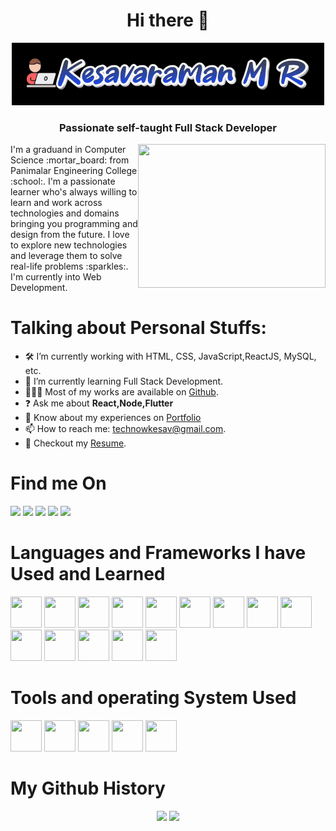 <h1 align="center">Hi there 👋</h1>
<p align="center">
<img src="kesav.gif" width="500px" height="100px"/>
</p>
<h3 align="center">Passionate self-taught Full Stack Developer</h3>

<img align="right" src="https://media.giphy.com/media/qgQUggAC3Pfv687qPC/giphy.gif" height=230px width=300px/>
  <p align="left">I'm a graduand in Computer Science :mortar_board: from Panimalar Engineering College :school:. I'm a passionate learner who's always willing to learn and work across technologies and domains bringing you programming and design from the future. I love to explore new technologies and leverage them to solve real-life problems :sparkles:. I'm currently into Web Development.</p>  

# Talking about Personal Stuffs:

- :hammer_and_wrench:  I’m currently working with HTML, CSS, JavaScript,ReactJS, MySQL, etc.
- :rocket:  I’m currently learning Full Stack Development.
- 👨🏻‍💻   Most of my works are available on <a href="https://github.com/Kesav-21">Github</a>.
- :question: Ask me about <b>React,Node,Flutter</b>
- :telescope: Know about my experiences on <a href="https://kesav-portfolio.netlify.app">Portfolio</a>
- :mailbox:  How to reach me: <a href="mailto:technowkesav@gmail.com">technowkesav@gmail.com</a>.
- :memo:  Checkout my <a href="https://Kesav-21.github.io/Kesav-CV">Resume</a>.

# Find me On

<a href="https://www.facebook.com/KesavTechie"><img src="https://img.shields.io/badge/Facebook-%231877F2.svg?style=for-the-badge&logo=Facebook&logoColor=white"/></a>
<a href="mailto:technowkesav@gmail.com"><img src="https://img.shields.io/badge/Gmail-D14836?style=for-the-badge&logo=gmail&logoColor=white"></a>
<a href="https://www.instagram.com/kesav_techie/"><img src="https://img.shields.io/badge/Instagram-%23E4405F.svg?style=for-the-badge&logo=Instagram&logoColor=white"></a>
<a href="https://www.linkedin.com/in/kesavaraman-m-r-43a38b167"><img src="https://img.shields.io/badge/linkedin-%230077B5.svg?style=for-the-badge&logo=linkedin&logoColor=white"></a>
<a href="https://twitter.com/Kesavaraman_M_R"><img src="https://img.shields.io/badge/Twitter-%231DA1F2.svg?style=for-the-badge&logo=Twitter&logoColor=white"></a>


# Languages and Frameworks I have Used and Learned

<img src="https://cdn.jsdelivr.net/gh/devicons/devicon/icons/bootstrap/bootstrap-original-wordmark.svg" height=50px width=50px/>
<img src="https://cdn.jsdelivr.net/gh/devicons/devicon/icons/c/c-original.svg" height=50px width=50px/>
<img src="https://cdn.jsdelivr.net/gh/devicons/devicon/icons/cplusplus/cplusplus-original.svg" height=50px width=50px/>
<img src="https://cdn.jsdelivr.net/gh/devicons/devicon/icons/css3/css3-original.svg" height=50px width=50px/>
<img src="https://cdn.jsdelivr.net/gh/devicons/devicon/icons/html5/html5-original-wordmark.svg" height=50px width=50px/>
<img src="https://cdn.jsdelivr.net/gh/devicons/devicon/icons/java/java-original-wordmark.svg" height=50px width=50px/>
<img src="https://cdn.jsdelivr.net/gh/devicons/devicon/icons/javascript/javascript-original.svg" height=50px width=50px/>
<img src="https://cdn.jsdelivr.net/gh/devicons/devicon/icons/mysql/mysql-original-wordmark.svg" height=50px width=50px/>
<img src="https://cdn.jsdelivr.net/gh/devicons/devicon/icons/numpy/numpy-original-wordmark.svg" height=50px width=50px/>
<img src="https://cdn.jsdelivr.net/gh/devicons/devicon/icons/pandas/pandas-original-wordmark.svg" height=50px width=50px/>
<img src="https://cdn.jsdelivr.net/gh/devicons/devicon/icons/php/php-original.svg" height=50px width=50px/>
<img src="https://cdn.jsdelivr.net/gh/devicons/devicon/icons/python/python-original-wordmark.svg" height=50px width=50px/>
<img src="https://cdn.jsdelivr.net/gh/devicons/devicon/icons/react/react-original-wordmark.svg" height=50px width=50px/>
<img src="https://www.svgrepo.com/download/354118/nodejs.svg" height=50px width=50px/>

# Tools and operating System Used

<img src="https://cdn.jsdelivr.net/gh/devicons/devicon/icons/photoshop/photoshop-plain.svg" height=50px width=50px/>
<img src="https://cdn.jsdelivr.net/gh/devicons/devicon/icons/linux/linux-original.svg" height=50px width=50px/>
<img src="https://cdn.jsdelivr.net/gh/devicons/devicon/icons/googlecloud/googlecloud-original.svg" height=50px width=50px/>
<img src="https://cdn.jsdelivr.net/gh/devicons/devicon/icons/git/git-original-wordmark.svg" height=50px width=50px/>
<img src="https://www.svgrepo.com/download/374171/vscode.svg" height=50px width=50px/>

# My Github History

<p align="center">
  <img width=55% src="https://github-readme-stats.vercel.app/api?username=Kesav-21&show_icons=true&theme=vision-friendly-dark" />
  <img width=42% src="https://github-readme-stats.vercel.app/api/top-langs/?username=Kesav-21&layout=compact&theme=vision-friendly-dark" />
<p>

